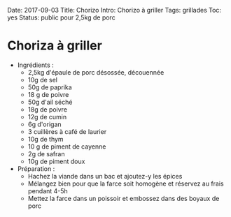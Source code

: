 Date: 2017-09-03
Title: Chorizo
Intro: Chorizo à griller
Tags: grillades
Toc: yes
Status: public
pour 2,5kg de porc

# Choriza à griller

* Ingrédients :
  * 2,5kg d'épaule de porc désossée, découennée
  * 10g de sel
  * 50g de paprika
  * 18 g de poivre
  * 50g d'ail séché
  * 18g de poivre
  * 12g de cumin
  * 6g d'origan
  * 3 cuillères à café de laurier
  * 10g de thym
  * 10 g de piment de cayenne
  * 2g de safran
  * 10g de piment doux
* Préparation :
  * Hachez la viande dans un bac et ajoutez-y les épices
  * Mélangez bien pour que la farce soit homogène et réservez au frais pendant 4-5h
  * Mettez la farce dans un poissoir et embossez dans des boyaux de porc
